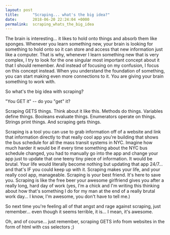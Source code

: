 ```yaml
---
layout: post
title:      "Scraping... what's the big idea?"
date:       2018-06-20 22:24:04 +0000
permalink:  scraping_whats_the_big_idea
---
```



The brain is interesting... it likes to hold onto things and absorb them like sponges. Whenever you learn something new, your brain is looking for something to hold onto so it can store and access that new information just like a computer. That is why, whenever I learn something new that is very complex, I try to look for the one singular most important concept about it that I should remember. And instead of focusing on my confusion, I focus on this concept instead. When you understand the foundation of something, you can start making even more connections to it. You are giving your brain something to work with. 

So what's the big idea with scraping? 

"You GET it" -- do you "get" it? 

Scraping GETS things. Think about it like this. Methods do things. Variables define things. Booleans evaluate things. Enumerators operate on things. Strings print things. And scraping gets things.

Scraping is a tool you can use to grab information off of a website and link that information directly to that really cool app you're building that shows the bus schedule for all the mass transit systems in NYC. Imagine how much harder it would be if every time something about the NYC bus schedule changed, you had to manually go into the app and change your app just to update that one teeny tiny piece of information. It would be brutal. Your life would literally become nothing but updating that app 24/7... and that's IF you could keep up with it. Scraping makes your life, and your really cool app, manageable. Scraping is your best friend. It's here to save you. Scraping is like the free beer your awesome girlfriend gives you after a really long, hard day of work (yes, I'm a chick and I'm writing this thinking about how that's something I do for my man at the end of a really brutal work day... I know, I'm awesome, you don't have to tell me.) 

So next time you're feeling all of that angst and rage against scraping, just remember... even though it seems terrible, it is... I mean, it's awesome. 

Oh, and of course... just remember, scraping GETS info from websites in the form of html with css selectors ;)
